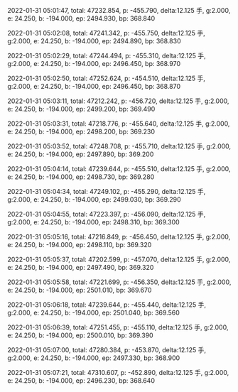 2022-01-31 05:01:47, total: 47232.854, p: -455.790, delta:12.125 手, g:2.000, e: 24.250, b: -194.000, ep: 2494.930, bp: 368.840

2022-01-31 05:02:08, total: 47241.342, p: -455.750, delta:12.125 手, g:2.000, e: 24.250, b: -194.000, ep: 2494.890, bp: 368.830

2022-01-31 05:02:29, total: 47244.494, p: -455.310, delta:12.125 手, g:2.000, e: 24.250, b: -194.000, ep: 2496.450, bp: 368.970

2022-01-31 05:02:50, total: 47252.624, p: -454.510, delta:12.125 手, g:2.000, e: 24.250, b: -194.000, ep: 2496.450, bp: 368.870

2022-01-31 05:03:11, total: 47212.242, p: -456.720, delta:12.125 手, g:2.000, e: 24.250, b: -194.000, ep: 2499.200, bp: 369.490

2022-01-31 05:03:31, total: 47218.776, p: -455.640, delta:12.125 手, g:2.000, e: 24.250, b: -194.000, ep: 2498.200, bp: 369.230

2022-01-31 05:03:52, total: 47248.708, p: -455.710, delta:12.125 手, g:2.000, e: 24.250, b: -194.000, ep: 2497.890, bp: 369.200

2022-01-31 05:04:14, total: 47239.644, p: -455.510, delta:12.125 手, g:2.000, e: 24.250, b: -194.000, ep: 2498.730, bp: 369.280

2022-01-31 05:04:34, total: 47249.102, p: -455.290, delta:12.125 手, g:2.000, e: 24.250, b: -194.000, ep: 2499.030, bp: 369.290

2022-01-31 05:04:55, total: 47223.397, p: -456.090, delta:12.125 手, g:2.000, e: 24.250, b: -194.000, ep: 2498.310, bp: 369.300

2022-01-31 05:05:16, total: 47216.849, p: -456.450, delta:12.125 手, g:2.000, e: 24.250, b: -194.000, ep: 2498.110, bp: 369.320

2022-01-31 05:05:37, total: 47202.599, p: -457.070, delta:12.125 手, g:2.000, e: 24.250, b: -194.000, ep: 2497.490, bp: 369.320

2022-01-31 05:05:58, total: 47221.699, p: -456.350, delta:12.125 手, g:2.000, e: 24.250, b: -194.000, ep: 2501.010, bp: 369.670

2022-01-31 05:06:18, total: 47239.644, p: -455.440, delta:12.125 手, g:2.000, e: 24.250, b: -194.000, ep: 2501.040, bp: 369.560

2022-01-31 05:06:39, total: 47251.455, p: -455.110, delta:12.125 手, g:2.000, e: 24.250, b: -194.000, ep: 2500.010, bp: 369.390

2022-01-31 05:07:00, total: 47280.384, p: -453.870, delta:12.125 手, g:2.000, e: 24.250, b: -194.000, ep: 2497.330, bp: 368.900

2022-01-31 05:07:21, total: 47310.607, p: -452.890, delta:12.125 手, g:2.000, e: 24.250, b: -194.000, ep: 2496.230, bp: 368.640
